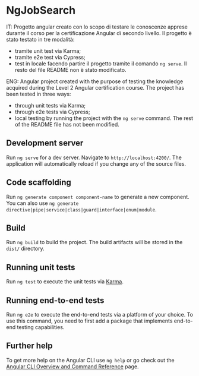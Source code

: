 # NgJobSearch

IT: Progetto angular creato con lo scopo di testare le conoscenze apprese durante il corso per la certificazione Angular di secondo livello. Il progetto è stato testato in tre modalità:
- tramite unit test via Karma;
- tramite e2e test via Cypress;
- test in locale facendo partire il progetto tramite il comando `ng serve`.
Il resto del file README non è stato modificato.


ENG: Angular project created with the purpose of testing the knowledge acquired during the Level 2 Angular certification course. The project has been tested in three ways:
- through unit tests via Karma;
- through e2e tests via Cypress;
- local testing by running the project with the `ng serve` command. 
The rest of the README file has not been modified.

## Development server

Run `ng serve` for a dev server. Navigate to `http://localhost:4200/`. The application will automatically reload if you change any of the source files.

## Code scaffolding

Run `ng generate component component-name` to generate a new component. You can also use `ng generate directive|pipe|service|class|guard|interface|enum|module`.

## Build

Run `ng build` to build the project. The build artifacts will be stored in the `dist/` directory.

## Running unit tests

Run `ng test` to execute the unit tests via [Karma](https://karma-runner.github.io).

## Running end-to-end tests

Run `ng e2e` to execute the end-to-end tests via a platform of your choice. To use this command, you need to first add a package that implements end-to-end testing capabilities.

## Further help

To get more help on the Angular CLI use `ng help` or go check out the [Angular CLI Overview and Command Reference](https://angular.io/cli) page.

